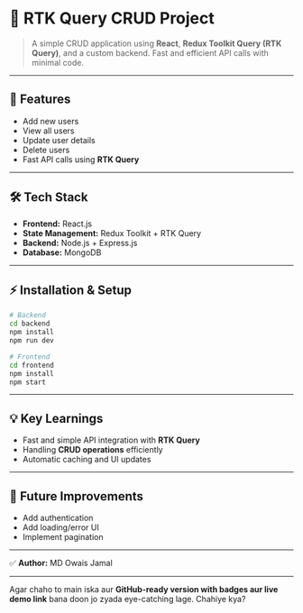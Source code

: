 # 📝 RTK Query CRUD Project

> A simple CRUD application using **React**, **Redux Toolkit Query (RTK Query)**, and a custom backend. Fast and efficient API calls with minimal code.

---

## 🚀 Features

* Add new users
* View all users
* Update user details
* Delete users
* Fast API calls using **RTK Query**

---

## 🛠 Tech Stack

* **Frontend:** React.js
* **State Management:** Redux Toolkit + RTK Query
* **Backend:** Node.js + Express.js
* **Database:** MongoDB

---

## ⚡ Installation & Setup

```bash
# Backend
cd backend
npm install
npm run dev

# Frontend
cd frontend
npm install
npm start
```

---

## 💡 Key Learnings

* Fast and simple API integration with **RTK Query**
* Handling **CRUD operations** efficiently
* Automatic caching and UI updates

---

## 📌 Future Improvements

* Add authentication
* Add loading/error UI
* Implement pagination

---

✅ **Author:** MD Owais Jamal

---

Agar chaho to main iska aur **GitHub-ready version with badges aur live demo link** bana doon jo zyada eye-catching lage.
Chahiye kya?
